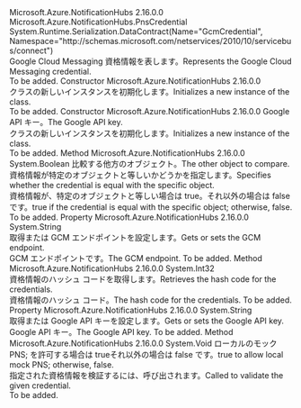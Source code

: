 <Type Name="GcmCredential" FullName="Microsoft.Azure.NotificationHubs.GcmCredential">
  <TypeSignature Language="C#" Value="public class GcmCredential : Microsoft.Azure.NotificationHubs.PnsCredential" />
  <TypeSignature Language="ILAsm" Value=".class public auto ansi beforefieldinit GcmCredential extends Microsoft.Azure.NotificationHubs.PnsCredential" />
  <TypeSignature Language="DocId" Value="T:Microsoft.Azure.NotificationHubs.GcmCredential" />
  <TypeSignature Language="VB.NET" Value="Public Class GcmCredential&#xA;Inherits PnsCredential" />
  <TypeSignature Language="F#" Value="type GcmCredential = class&#xA;    inherit PnsCredential" />
  <AssemblyInfo>
    <AssemblyName>Microsoft.Azure.NotificationHubs</AssemblyName>
    <AssemblyVersion>2.16.0.0</AssemblyVersion>
  </AssemblyInfo>
  <Base>
    <BaseTypeName>Microsoft.Azure.NotificationHubs.PnsCredential</BaseTypeName>
  </Base>
  <Interfaces />
  <Attributes>
    <Attribute>
      <AttributeName>System.Runtime.Serialization.DataContract(Name="GcmCredential", Namespace="http://schemas.microsoft.com/netservices/2010/10/servicebus/connect")</AttributeName>
    </Attribute>
  </Attributes>
  <Docs>
    <summary><span data-ttu-id="39eae-101">Google Cloud Messaging 資格情報を表します。</span><span class="sxs-lookup"><span data-stu-id="39eae-101">Represents the Google Cloud Messaging credential.</span></span></summary>
    <remarks>To be added.</remarks>
  </Docs>
  <Members>
    <Member MemberName=".ctor">
      <MemberSignature Language="C#" Value="public GcmCredential ();" />
      <MemberSignature Language="ILAsm" Value=".method public hidebysig specialname rtspecialname instance void .ctor() cil managed" />
      <MemberSignature Language="DocId" Value="M:Microsoft.Azure.NotificationHubs.GcmCredential.#ctor" />
      <MemberSignature Language="VB.NET" Value="Public Sub New ()" />
      <MemberType>Constructor</MemberType>
      <AssemblyInfo>
        <AssemblyName>Microsoft.Azure.NotificationHubs</AssemblyName>
        <AssemblyVersion>2.16.0.0</AssemblyVersion>
      </AssemblyInfo>
      <Parameters />
      <Docs>
        <summary><span data-ttu-id="39eae-102"><see cref="T:Microsoft.Azure.NotificationHubs.GcmCredential" /> クラスの新しいインスタンスを初期化します。</span><span class="sxs-lookup"><span data-stu-id="39eae-102">Initializes a new instance of the <see cref="T:Microsoft.Azure.NotificationHubs.GcmCredential" /> class.</span></span></summary>
        <remarks>To be added.</remarks>
      </Docs>
    </Member>
    <Member MemberName=".ctor">
      <MemberSignature Language="C#" Value="public GcmCredential (string googleApiKey);" />
      <MemberSignature Language="ILAsm" Value=".method public hidebysig specialname rtspecialname instance void .ctor(string googleApiKey) cil managed" />
      <MemberSignature Language="DocId" Value="M:Microsoft.Azure.NotificationHubs.GcmCredential.#ctor(System.String)" />
      <MemberSignature Language="VB.NET" Value="Public Sub New (googleApiKey As String)" />
      <MemberSignature Language="F#" Value="new Microsoft.Azure.NotificationHubs.GcmCredential : string -&gt; Microsoft.Azure.NotificationHubs.GcmCredential" Usage="new Microsoft.Azure.NotificationHubs.GcmCredential googleApiKey" />
      <MemberType>Constructor</MemberType>
      <AssemblyInfo>
        <AssemblyName>Microsoft.Azure.NotificationHubs</AssemblyName>
        <AssemblyVersion>2.16.0.0</AssemblyVersion>
      </AssemblyInfo>
      <Parameters>
        <Parameter Name="googleApiKey" Type="System.String" />
      </Parameters>
      <Docs>
        <param name="googleApiKey"><span data-ttu-id="39eae-103">Google API キー。</span><span class="sxs-lookup"><span data-stu-id="39eae-103">The Google API key.</span></span></param>
        <summary><span data-ttu-id="39eae-104"><see cref="T:Microsoft.Azure.NotificationHubs.GcmCredential" /> クラスの新しいインスタンスを初期化します。</span><span class="sxs-lookup"><span data-stu-id="39eae-104">Initializes a new instance of the <see cref="T:Microsoft.Azure.NotificationHubs.GcmCredential" /> class.</span></span></summary>
        <remarks>To be added.</remarks>
      </Docs>
    </Member>
    <Member MemberName="Equals">
      <MemberSignature Language="C#" Value="public override bool Equals (object other);" />
      <MemberSignature Language="ILAsm" Value=".method public hidebysig virtual instance bool Equals(object other) cil managed" />
      <MemberSignature Language="DocId" Value="M:Microsoft.Azure.NotificationHubs.GcmCredential.Equals(System.Object)" />
      <MemberSignature Language="VB.NET" Value="Public Overrides Function Equals (other As Object) As Boolean" />
      <MemberSignature Language="F#" Value="override this.Equals : obj -&gt; bool" Usage="gcmCredential.Equals other" />
      <MemberType>Method</MemberType>
      <AssemblyInfo>
        <AssemblyName>Microsoft.Azure.NotificationHubs</AssemblyName>
        <AssemblyVersion>2.16.0.0</AssemblyVersion>
      </AssemblyInfo>
      <ReturnValue>
        <ReturnType>System.Boolean</ReturnType>
      </ReturnValue>
      <Parameters>
        <Parameter Name="other" Type="System.Object" />
      </Parameters>
      <Docs>
        <param name="other"><span data-ttu-id="39eae-105">比較する他方のオブジェクト。</span><span class="sxs-lookup"><span data-stu-id="39eae-105">The other object to compare.</span></span></param>
        <summary><span data-ttu-id="39eae-106">資格情報が特定のオブジェクトと等しいかどうかを指定します。</span><span class="sxs-lookup"><span data-stu-id="39eae-106">Specifies whether the credential is equal with the specific object.</span></span></summary>
        <returns><span data-ttu-id="39eae-107">資格情報が、特定のオブジェクトと等しい場合は true。それ以外の場合は false です。</span><span class="sxs-lookup"><span data-stu-id="39eae-107">true if the credential is equal with the specific object; otherwise, false.</span></span></returns>
        <remarks>To be added.</remarks>
      </Docs>
    </Member>
    <Member MemberName="GcmEndpoint">
      <MemberSignature Language="C#" Value="public string GcmEndpoint { get; set; }" />
      <MemberSignature Language="ILAsm" Value=".property instance string GcmEndpoint" />
      <MemberSignature Language="DocId" Value="P:Microsoft.Azure.NotificationHubs.GcmCredential.GcmEndpoint" />
      <MemberSignature Language="VB.NET" Value="Public Property GcmEndpoint As String" />
      <MemberSignature Language="F#" Value="member this.GcmEndpoint : string with get, set" Usage="Microsoft.Azure.NotificationHubs.GcmCredential.GcmEndpoint" />
      <MemberType>Property</MemberType>
      <AssemblyInfo>
        <AssemblyName>Microsoft.Azure.NotificationHubs</AssemblyName>
        <AssemblyVersion>2.16.0.0</AssemblyVersion>
      </AssemblyInfo>
      <ReturnValue>
        <ReturnType>System.String</ReturnType>
      </ReturnValue>
      <Docs>
        <summary><span data-ttu-id="39eae-108">取得または GCM エンドポイントを設定します。</span><span class="sxs-lookup"><span data-stu-id="39eae-108">Gets or sets the GCM endpoint.</span></span></summary>
        <value><span data-ttu-id="39eae-109">GCM エンドポイントです。</span><span class="sxs-lookup"><span data-stu-id="39eae-109">The GCM endpoint.</span></span></value>
        <remarks>To be added.</remarks>
      </Docs>
    </Member>
    <Member MemberName="GetHashCode">
      <MemberSignature Language="C#" Value="public override int GetHashCode ();" />
      <MemberSignature Language="ILAsm" Value=".method public hidebysig virtual instance int32 GetHashCode() cil managed" />
      <MemberSignature Language="DocId" Value="M:Microsoft.Azure.NotificationHubs.GcmCredential.GetHashCode" />
      <MemberSignature Language="VB.NET" Value="Public Overrides Function GetHashCode () As Integer" />
      <MemberSignature Language="F#" Value="override this.GetHashCode : unit -&gt; int" Usage="gcmCredential.GetHashCode " />
      <MemberType>Method</MemberType>
      <AssemblyInfo>
        <AssemblyName>Microsoft.Azure.NotificationHubs</AssemblyName>
        <AssemblyVersion>2.16.0.0</AssemblyVersion>
      </AssemblyInfo>
      <ReturnValue>
        <ReturnType>System.Int32</ReturnType>
      </ReturnValue>
      <Parameters />
      <Docs>
        <summary><span data-ttu-id="39eae-110">資格情報のハッシュ コードを取得します。</span><span class="sxs-lookup"><span data-stu-id="39eae-110">Retrieves the hash code for the credentials.</span></span></summary>
        <returns><span data-ttu-id="39eae-111">資格情報のハッシュ コード。</span><span class="sxs-lookup"><span data-stu-id="39eae-111">The hash code for the credentials.</span></span></returns>
        <remarks>To be added.</remarks>
      </Docs>
    </Member>
    <Member MemberName="GoogleApiKey">
      <MemberSignature Language="C#" Value="public string GoogleApiKey { get; set; }" />
      <MemberSignature Language="ILAsm" Value=".property instance string GoogleApiKey" />
      <MemberSignature Language="DocId" Value="P:Microsoft.Azure.NotificationHubs.GcmCredential.GoogleApiKey" />
      <MemberSignature Language="VB.NET" Value="Public Property GoogleApiKey As String" />
      <MemberSignature Language="F#" Value="member this.GoogleApiKey : string with get, set" Usage="Microsoft.Azure.NotificationHubs.GcmCredential.GoogleApiKey" />
      <MemberType>Property</MemberType>
      <AssemblyInfo>
        <AssemblyName>Microsoft.Azure.NotificationHubs</AssemblyName>
        <AssemblyVersion>2.16.0.0</AssemblyVersion>
      </AssemblyInfo>
      <ReturnValue>
        <ReturnType>System.String</ReturnType>
      </ReturnValue>
      <Docs>
        <summary><span data-ttu-id="39eae-112">取得または Google API キーを設定します。</span><span class="sxs-lookup"><span data-stu-id="39eae-112">Gets or sets the Google API key.</span></span></summary>
        <value><span data-ttu-id="39eae-113">Google API キー。</span><span class="sxs-lookup"><span data-stu-id="39eae-113">The Google API key.</span></span></value>
        <remarks>To be added.</remarks>
      </Docs>
    </Member>
    <Member MemberName="OnValidate">
      <MemberSignature Language="C#" Value="protected override void OnValidate (bool allowLocalMockPns);" />
      <MemberSignature Language="ILAsm" Value=".method familyhidebysig virtual instance void OnValidate(bool allowLocalMockPns) cil managed" />
      <MemberSignature Language="DocId" Value="M:Microsoft.Azure.NotificationHubs.GcmCredential.OnValidate(System.Boolean)" />
      <MemberSignature Language="VB.NET" Value="Protected Overrides Sub OnValidate (allowLocalMockPns As Boolean)" />
      <MemberSignature Language="F#" Value="override this.OnValidate : bool -&gt; unit" Usage="gcmCredential.OnValidate allowLocalMockPns" />
      <MemberType>Method</MemberType>
      <AssemblyInfo>
        <AssemblyName>Microsoft.Azure.NotificationHubs</AssemblyName>
        <AssemblyVersion>2.16.0.0</AssemblyVersion>
      </AssemblyInfo>
      <ReturnValue>
        <ReturnType>System.Void</ReturnType>
      </ReturnValue>
      <Parameters>
        <Parameter Name="allowLocalMockPns" Type="System.Boolean" />
      </Parameters>
      <Docs>
        <param name="allowLocalMockPns"><span data-ttu-id="39eae-114">ローカルのモック PNS; を許可する場合は trueそれ以外の場合は false です。</span><span class="sxs-lookup"><span data-stu-id="39eae-114">true to allow local mock PNS; otherwise, false.</span></span></param>
        <summary><span data-ttu-id="39eae-115">指定された資格情報を検証するには、呼び出されます。</span><span class="sxs-lookup"><span data-stu-id="39eae-115">Called to validate the given credential.</span></span></summary>
        <remarks>To be added.</remarks>
      </Docs>
    </Member>
  </Members>
</Type>
